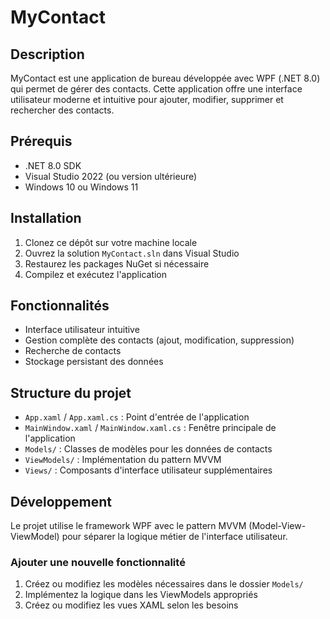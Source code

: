 # MyContact

## Description
MyContact est une application de bureau développée avec WPF (.NET 8.0) qui permet de gérer des contacts. Cette application offre une interface utilisateur moderne et intuitive pour ajouter, modifier, supprimer et rechercher des contacts.

## Prérequis
- .NET 8.0 SDK
- Visual Studio 2022 (ou version ultérieure)
- Windows 10 ou Windows 11

## Installation
1. Clonez ce dépôt sur votre machine locale
2. Ouvrez la solution `MyContact.sln` dans Visual Studio
3. Restaurez les packages NuGet si nécessaire
4. Compilez et exécutez l'application

## Fonctionnalités
- Interface utilisateur intuitive
- Gestion complète des contacts (ajout, modification, suppression)
- Recherche de contacts
- Stockage persistant des données

## Structure du projet
- `App.xaml` / `App.xaml.cs` : Point d'entrée de l'application
- `MainWindow.xaml` / `MainWindow.xaml.cs` : Fenêtre principale de l'application
- `Models/` : Classes de modèles pour les données de contacts
- `ViewModels/` : Implémentation du pattern MVVM
- `Views/` : Composants d'interface utilisateur supplémentaires

## Développement
Le projet utilise le framework WPF avec le pattern MVVM (Model-View-ViewModel) pour séparer la logique métier de l'interface utilisateur.

### Ajouter une nouvelle fonctionnalité
1. Créez ou modifiez les modèles nécessaires dans le dossier `Models/`
2. Implémentez la logique dans les ViewModels appropriés
3. Créez ou modifiez les vues XAML selon les besoins



